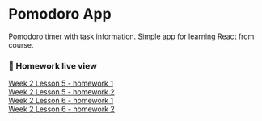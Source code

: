 # Pomodoro App

Pomodoro timer with task information. Simple app for learning React from course.

### 👀 Homework live view

[Week 2 Lesson 5 - homework 1](https://codepen.io/martincodes-pl/pen/xxdWEEp) <br/>
[Week 2 Lesson 5 - homework 2](https://codepen.io/martincodes-pl/pen/rNmdMqp) <br/>
[Week 2 Lesson 6 - homework 1](https://codepen.io/martincodes-pl/pen/KKmoWqM) <br/>
[Week 2 Lesson 6 - homework 2](https://codepen.io/martincodes-pl/pen/LYydmdB) <br/>
